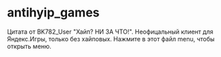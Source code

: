 # antihyip_games
Цитата от BK782_User "Хайп? НИ ЗА ЧТО!".
Неофицальный клиент для Яндекс.Игры, только без хайповых.
Нажмите в этот файл menu, чтобы открыть меню.
